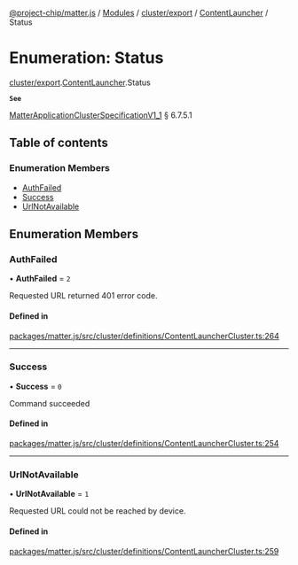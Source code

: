 [@project-chip/matter.js](../README.md) / [Modules](../modules.md) / [cluster/export](../modules/cluster_export.md) / [ContentLauncher](../modules/cluster_export.ContentLauncher.md) / Status

# Enumeration: Status

[cluster/export](../modules/cluster_export.md).[ContentLauncher](../modules/cluster_export.ContentLauncher.md).Status

**`See`**

[MatterApplicationClusterSpecificationV1_1](../interfaces/spec_export.MatterApplicationClusterSpecificationV1_1.md) § 6.7.5.1

## Table of contents

### Enumeration Members

- [AuthFailed](cluster_export.ContentLauncher.Status.md#authfailed)
- [Success](cluster_export.ContentLauncher.Status.md#success)
- [UrlNotAvailable](cluster_export.ContentLauncher.Status.md#urlnotavailable)

## Enumeration Members

### AuthFailed

• **AuthFailed** = ``2``

Requested URL returned 401 error code.

#### Defined in

[packages/matter.js/src/cluster/definitions/ContentLauncherCluster.ts:264](https://github.com/project-chip/matter.js/blob/3adaded6/packages/matter.js/src/cluster/definitions/ContentLauncherCluster.ts#L264)

___

### Success

• **Success** = ``0``

Command succeeded

#### Defined in

[packages/matter.js/src/cluster/definitions/ContentLauncherCluster.ts:254](https://github.com/project-chip/matter.js/blob/3adaded6/packages/matter.js/src/cluster/definitions/ContentLauncherCluster.ts#L254)

___

### UrlNotAvailable

• **UrlNotAvailable** = ``1``

Requested URL could not be reached by device.

#### Defined in

[packages/matter.js/src/cluster/definitions/ContentLauncherCluster.ts:259](https://github.com/project-chip/matter.js/blob/3adaded6/packages/matter.js/src/cluster/definitions/ContentLauncherCluster.ts#L259)
